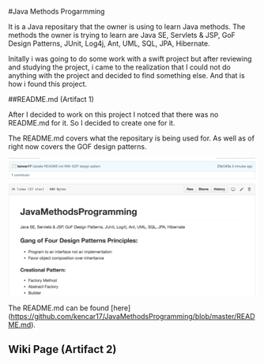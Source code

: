 #Java Methods Progarmming

It is a Java repositary that the owner is using to learn Java methods. The methods the owner is 
trying to learn are Java SE, Servlets & JSP, GoF Design Patterns, JUnit, Log4j, Ant, UML, SQL, 
JPA, Hibernate.

Initally i was going to do some work with a swift project but after reviewing and studying the project,
i came to the realization that I could not do anything with the project and decided to find something
else. And that is how i found this project.

##README.md (Artifact 1)

After I decided to work on this project I notced that there was no README.md for it. So I decided to 
create one for it.

The README.md covers what the repositary is being used for. As well as of right now covers the GOF 
design patterns.

![README Screen Shot](readme.png)


The README.md can be found [here] (https://github.com/kencar17/JavaMethodsProgramming/blob/master/README.md).


## Wiki Page (Artifact 2)


